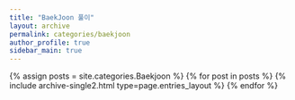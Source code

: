 ```yaml
---
title: "BaekJoon 풀이"
layout: archive
permalink: categories/baekjoon
author_profile: true
sidebar_main: true
---
```



{% assign posts = site.categories.Baekjoon %}
{% for post in posts %} {% include archive-single2.html type=page.entries_layout %} {% endfor %}
